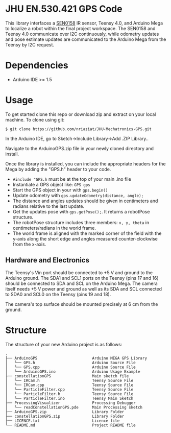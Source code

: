 # JHU EN.530.421 GPS Code

This library interfaces a [SEN0158](https://www.dfrobot.com/product-1088.html) IR sensor, Teensy 4.0, and Arduino Mega to localize a robot within the final project workspace. The SEN0158 and Teensy 4.0 communicate over I2C continuously, while odometry updates and pose estimate updates are communicated to the Arduino Mega from the Teensy by I2C request.

# Dependencies

* Arduino IDE >= 1.5

# Usage

To get started clone this repo or download zip and extract on your local machine. To clone using git:

```shell
$ git clone https://github.com/nriaziat/JHU-Mechatronics-GPS.git
```
In the Arduino IDE, go to Sketch->Include Library->Add .ZIP Library..

Navigate to the ArduinoGPS.zip file in your newly cloned directory and install.

Once the library is installed, you can include the appropriate headers for the Mega by adding the "GPS.h" header to your code.

- `#include "GPS.h` must be at the top of your main .ino file
- Instantiate a GPS object like: `GPS gps`
- Start the GPS object in your with `gps.begin()`
- Update odometry with `gps.updateOdometry(distance, angle);`
- The distance and angles updates should be given in centimeters and radians relative to the last update.
- Get the updates pose with  `gps.getPose();`. It returns a robotPose structure.
- The robotPose structure includes three members: `x, y, theta` in centimeters/radians in the world frame.
- The world frame is aligned with the marked corner of the field with the y-axis along the short edge and angles measured counter-clockwise from the x-axis.

## Hardware and Electronics

The Teensy's Vin port should be connected to +5 V and ground to the Arduino ground. The SDA1 and SCL1 ports on the Teensy (pins 17 and 16) should be connected to SDA and SCL on the Arduino Mega. The camera itself needs +5 V power and ground as well as its SDA and SCL connected to SDA0 and SCL0 on the Teensy (pins 19 and 18).

The camera's top surface should be mounted precisely at 6 cm from the ground. 

# Structure

The structure of your new Arduino project is as follows:

```shell
.
├── ArduinoGPS                        Arduino MEGA GPS Library
│   └── GPS.h                         Arduino Source File
│   └── GPS.cpp                       Arduino Source File
│   └── ArduinoGPS.ino                Arduino Usage Example
├── constellationGPS                  Main sketch file
│   └── IRCam.h                       Teensy Source File
│   └── IRCam.cpp                     Teensy Source File
│   └── ParticleFilter.cpp            Teensy Source File
│   └── ParticleFilter.h              Teensy Source File
│   └── ParticleFilter.ino            Teensy Main Sketch
├── ProcessingVisualizer              Processing Debugger
│   └── readConstellationGPS.pde      Main Processing sketch
├── ArduinoGPS.zip                    Library Folder
├── constellationGPS.zip              Library Folder
├── LICENCE.txt                       Licence file
└── README.md                         Project README file
```
